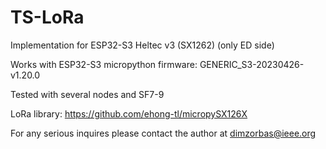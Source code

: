 # TS-LoRa 

Implementation for ESP32-S3 Heltec v3 (SX1262) (only ED side)

Works with ESP32-S3 micropython firmware: GENERIC_S3-20230426-v1.20.0

Tested with several nodes and SF7-9

LoRa library: https://github.com/ehong-tl/micropySX126X

For any serious inquires please contact the author at dimzorbas@ieee.org
